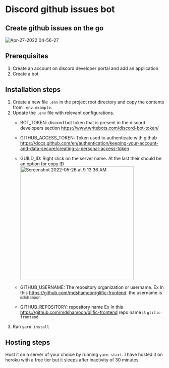 # Discord github issues bot

## Create github issues on the go

![Apr-27-2022 04-56-27](https://user-images.githubusercontent.com/32592458/165409043-8d7fff7a-79b7-403b-b2c8-cf4cdc8ce65b.gif)

## Prerequisites

1. Create an account on discord developer portal and add an application
2. Create a bot

## Installation steps

1. Create a new file `.env` in the project root directory and copy the contents from `.env.example`.
2. Update the `.env` file with relevant configurations.
    - BOT_TOKEN: discord bot token that is present in the discord developers section https://www.writebots.com/discord-bot-token/
    - GITHUB_ACCESS_TOKEN: Token used to authenticate with github https://docs.github.com/en/authentication/keeping-your-account-and-data-secure/creating-a-personal-access-token
    - GUILD_ID: Right click on the server name. At the last their should be an option for copy ID
        <img width="359" alt="Screenshot 2022-05-26 at 9 13 36 AM" src="https://user-images.githubusercontent.com/32592458/170412419-9355fefe-edea-45f2-91b7-b8a5934f9028.png">

    - GITHUB_USERNAME: The repository organization or username. Ex In this https://github.com/mdshamoon/glific-frontend. the username is `mdshamoon`
    - GITHUB_REPOSITORY: repository name Ex In this https://github.com/mdshamoon/glific-frontend repo name is `glific-frontend`
3. Run `yarn install`

## Hosting steps

Host it on a server of your choice by running `yarn start`. I have hosted it on heroku with a free tier but it sleeps after inactivity of 30 minutes.
